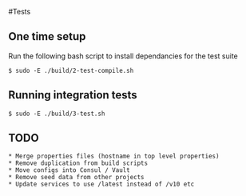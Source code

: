  #Tests
 ## One time setup
 Run the following bash script to install dependancies for the test suite

    $ sudo -E ./build/2-test-compile.sh

## Running integration tests

    $ sudo -E ./build/3-test.sh


## TODO

    * Merge properties files (hostname in top level properties)
    * Remove duplication from build scripts
    * Move configs into Consul / Vault
    * Remove seed data from other projects
    * Update services to use /latest instead of /v10 etc